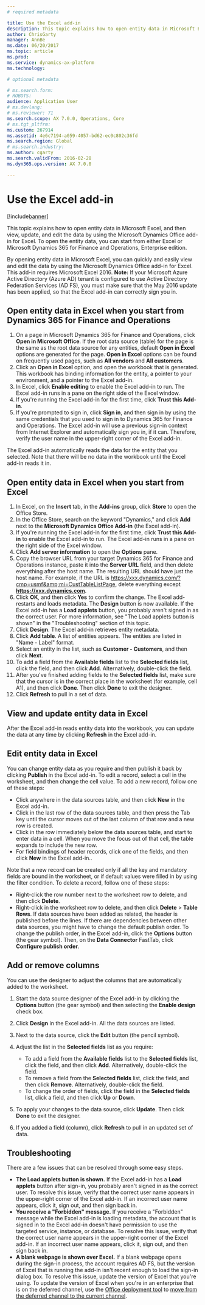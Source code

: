 ```yaml
---
# required metadata

title: Use the Excel add-in
description: This topic explains how to open entity data in Microsoft Excel, and then view, update, and edit the data by using the Microsoft Dynamics Office add-in for Excel. 
author: ChrisGarty
manager: AnnBe
ms.date: 06/20/2017
ms.topic: article
ms.prod: 
ms.service: dynamics-ax-platform
ms.technology: 

# optional metadata

# ms.search.form: 
# ROBOTS: 
audience: Application User
# ms.devlang: 
# ms.reviewer: 71
ms.search.scope: AX 7.0.0, Operations, Core
# ms.tgt_pltfrm: 
ms.custom: 267914
ms.assetid: 4e6c7194-a059-4057-bd62-ec0c802c36fd
ms.search.region: Global
# ms.search.industry: 
ms.author: cgarty
ms.search.validFrom: 2016-02-28
ms.dyn365.ops.version: AX 7.0.0

---
```


# Use the Excel add-in

[!include[banner](../includes/banner.md)]


This topic explains how to open entity data in Microsoft Excel, and then view, update, and edit the data by using the Microsoft Dynamics Office add-in for Excel. To open the entity data, you can start from either Excel or Microsoft Dynamics 365 for Finance and Operations, Enterprise edition.

By opening entity data in Microsoft Excel, you can quickly and easily view and edit the data by using the Microsoft Dynamics Office add-in for Excel. This add-in requires Microsoft Excel 2016. **Note:** If your Microsoft Azure Active Directory (Azure AD) tenant is configured to use Active Directory Federation Services (AD FS), you must make sure that the May 2016 update has been applied, so that the Excel add-in can correctly sign you in.

## Open entity data in Excel when you start from Dynamics 365 for Finance and Operations
1.  On a page in Microsoft Dynamics 365 for Finance and Operations, click **Open in Microsoft Office**. If the root data source (table) for the page is the same as the root data source for any entities, default **Open in Excel** options are generated for the page. **Open in Excel** options can be found on frequently used pages, such as **All vendors** and **All customers**.
2.  Click an **Open in Excel** option, and open the workbook that is generated. This workbook has binding information for the entity, a pointer to your environment, and a pointer to the Excel add-in.
3.  In Excel, click **Enable editing** to enable the Excel add-in to run. The Excel add-in runs in a pane on the right side of the Excel window.
4.  If you're running the Excel add-in for the first time, click **Trust this Add-in**.
5.  If you're prompted to sign in, click **Sign in**, and then sign in by using the same credentials that you used to sign in to Dynamics 365 for Finance and Operations. The Excel add-in will use a previous sign-in context from Internet Explorer and automatically sign you in, if it can. Therefore, verify the user name in the upper-right corner of the Excel add-in.

The Excel add-in automatically reads the data for the entity that you selected. Note that there will be no data in the workbook until the Excel add-in reads it in.

## Open entity data in Excel when you start from Excel
1.  In Excel, on the **Insert** tab, in the **Add-ins** group, click **Store** to open the Office Store.
2.  In the Office Store, search on the keyword "Dynamics," and click **Add** next to the **Microsoft Dynamics Office Add-in** (the Excel add-in).
3.  If you're running the Excel add-in for the first time, click **Trust this Add-in** to enable the Excel add-in to run. The Excel add-in runs in a pane on the right side of the Excel window.
4.  Click **Add server information** to open the **Options** pane.
5.  Copy the browser URL from your target Dynamics 365 for Finance and Operations instance, paste it into the **Server URL** field, and then delete everything after the host name. The resulting URL should have just the host name.
For example, if the URL is https://xxx.dynamics.com/?cmp=usmf&amp;mi=CustTableListPage, delete everything except **https://xxx.dynamics.com**.
6.  Click **OK**, and then click **Yes** to confirm the change. The Excel add-restarts and loads metadata. The **Design** button is now available. If the Excel add-in has a **Load applets** button, you probably aren't signed in as the correct user. For more information, see "The Load applets button is shown" in the "Troubleshooting" section of this topic.
7.  Click **Design**. The Excel add-in retrieves entity metadata.
8.  Click **Add table**. A list of entities appears. The entities are listed in "Name - Label" format.
9.  Select an entity in the list, such as **Customer - Customers**, and then click **Next**.
10. To add a field from the **Available fields** list to the **Selected fields** list, click the field, and then click **Add**. Alternatively, double-click the field.
11. After you've finished adding fields to the **Selected fields** list, make sure that the cursor is in the correct place in the worksheet (for example, cell A1), and then click **Done**. Then click **Done** to exit the designer.
12. Click **Refresh** to pull in a set of data.

## View and update entity data in Excel
After the Excel add-in reads entity data into the workbook, you can update the data at any time by clicking **Refresh** in the Excel add-in.

## Edit entity data in Excel
You can change entity data as you require and then publish it back by clicking **Publish** in the Excel add-in. To edit a record, select a cell in the worksheet, and then change the cell value. To add a new record, follow one of these steps:

-   Click anywhere in the data sources table, and then click **New** in the Excel add-in.
-   Click in the last row of the data sources table, and then press the Tab key until the cursor moves out of the last column of that row and a new row is created.
-   Click in the row immediately below the data sources table, and start to enter data in a cell. When you move the focus out of that cell, the table expands to include the new row.
-   For field bindings of header records, click one of the fields, and then click **New** in the Excel add-in..

Note that a new record can be created only if all the key and mandatory fields are bound in the worksheet, or if default values were filled in by using the filter condition.
To delete a record, follow one of these steps:

-   Right-click the row number next to the worksheet row to delete, and then click **Delete**.
-   Right-click in the worksheet row to delete, and then click **Delete** &gt; **Table Rows**.
If data sources have been added as related, the header is published before the lines. If there are dependencies between other data sources, you might have to change the default publish order. To change the publish order, in the Excel add-in, click the **Options** button (the gear symbol). Then, on the **Data Connector** FastTab, click **Configure publish order**.

## Add or remove columns
You can use the designer to adjust the columns that are automatically added to the worksheet.

1.  Start the data source designer of the Excel add-in by clicking the **Options** button (the gear symbol) and then selecting the **Enable design** check box.
2.  Click **Design** in the Excel add-in. All the data sources are listed.
3.  Next to the data source, click the **Edit** button (the pencil symbol).
4.  Adjust the list in the **Selected fields** list as you require:
    -   To add a field from the **Available fields** list to the **Selected fields** list, click the field, and then click **Add**. Alternatively, double-click the field.
    -   To remove a field from the **Selected fields** list, click the field, and then click **Remove**. Alternatively, double-click the field.
    -   To change the order of fields, click the field in the **Selected fields** list, click a field, and then click **Up** or **Down**.

5. To apply your changes to the data source, click **Update**. Then click **Done** to exit the designer. 
6. If you added a field (column), click **Refresh** to pull in an updated set of data.

## [](https://powerapps.microsoft.com/enus/tutorials/dataplatforminteractiveexcel/#troubleshooting)Troubleshooting
There are a few issues that can be resolved through some easy steps.

-   **The Load applets button is shown.** If the Excel add-in has a **Load applets** button after sign-in, you probably aren't signed in as the correct user. To resolve this issue, verify that the correct user name appears in the upper-right corner of the Excel add-in. If an incorrect user name appears, click it, sign out, and then sign back in.
-   **You receive a "Forbidden" message.** If you receive a "Forbidden" message while the Excel add-in is loading metadata, the account that is signed in to the Excel add-in doesn't have permission to use the targeted service, instance, or database. To resolve this issue, verify that the correct user name appears in the upper-right corner of the Excel add-in. If an incorrect user name appears, click it, sign out, and then sign back in.
-   **A blank webpage is shown over Excel.** If a blank webpage opens during the sign-in process, the account requires AD FS, but the version of Excel that is running the add-in isn't recent enough to load the sign-in dialog box. To resolve this issue, update the version of Excel that you're using. To update the version of Excel when you're in an enterprise that is on the deferred channel, use the [Office deployment tool](https://technet.microsoft.com/library/jj219422.aspx) to [move from the deferred channel to the current channel](https://technet.microsoft.com/library/mt455210.aspx).




